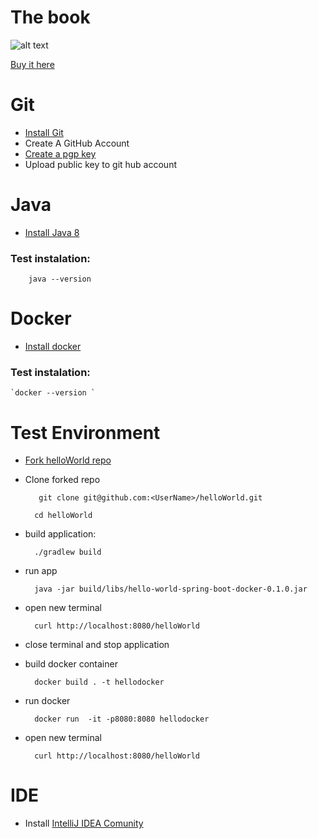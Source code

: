 # The book

![alt text](https://images-na.ssl-images-amazon.com/images/I/51IK1s4J-8L._SX379_BO1,204,203,200_.jpg "Logo Title Text 1")


[Buy it here](https://www.amazon.com/Streaming-Systems-Where-Large-Scale-Processing/dp/1491983876/)



# Git

 - [Install Git](https://git-scm.com/book/en/v2/Getting-Started-Installing-Git)
 - Create A GitHub Account
 - [Create a pgp key](https://help.github.com/en/articles/generating-a-new-gpg-key)
 - Upload public key to git hub account

# Java

- [Install Java 8](https://www.oracle.com/technetwork/java/javase/downloads/index.html)
### Test instalation: 
        java --version

# Docker
- [Install docker](https://docs.docker.com/install/)
### Test instalation:
    `docker --version ` 


# Test Environment
- [Fork helloWorld repo](https://github.com/markConklin/helloWorld)


- Clone forked repo    

         git clone git@github.com:<UserName>/helloWorld.git 

        cd helloWorld

- build application:

        ./gradlew build               
- run app

        java -jar build/libs/hello-world-spring-boot-docker-0.1.0.jar

- open new terminal 
        
        curl http://localhost:8080/helloWorld

- close terminal and stop application

- build docker container

        docker build . -t hellodocker

- run docker
        
        docker run  -it -p8080:8080 hellodocker

- open new terminal 
        
        curl http://localhost:8080/helloWorld


# IDE

- Install [IntelliJ IDEA Comunity](https://www.jetbrains.com/idea/download/#section=mac)
